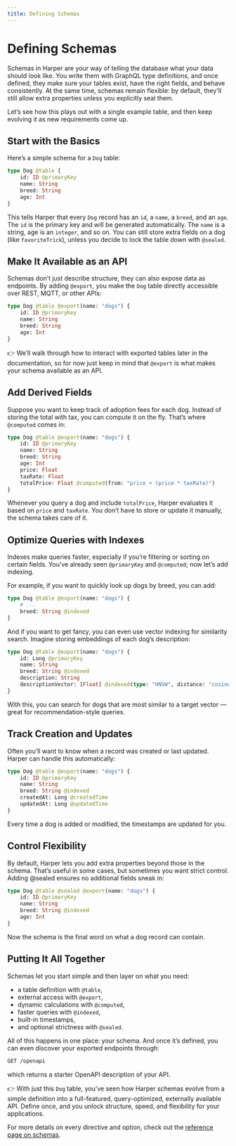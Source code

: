```yaml
---
title: Defining Schemas
---
```


# Defining Schemas

Schemas in Harper are your way of telling the database what your data should look like. You write them with GraphQL type definitions, and once defined, they make sure your tables exist, have the right fields, and behave consistently. At the same time, schemas remain flexible: by default, they'll still allow extra properties unless you explicitly seal them.

Let’s see how this plays out with a single example table, and then keep evolving it as new requirements come up.

## Start with the Basics

Here’s a simple schema for a `Dog` table:

```graphql
type Dog @table {
	id: ID @primaryKey
	name: String
	breed: String
	age: Int
}
```

This tells Harper that every `Dog` record has an `id`, a `name`, a `breed`, and an `age`. The `id` is the primary key and will be generated automatically. The `name` is a string, age is an `integer`, and so on. You can still store extra fields on a dog (like `favoriteTrick`), unless you decide to lock the table down with `@sealed`.

## Make It Available as an API

Schemas don’t just describe structure, they can also expose data as endpoints. By adding `@export`, you make the `Dog` table directly accessible over REST, MQTT, or other APIs:

```graphql
type Dog @table @export(name: "dogs") {
	id: ID @primaryKey
	name: String
	breed: String
	age: Int
}
```

👉 We’ll walk through how to interact with exported tables later in the documentation, so for now just keep in mind that `@export` is what makes your schema available as an API.

## Add Derived Fields

Suppose you want to keep track of adoption fees for each dog. Instead of storing the total with tax, you can compute it on the fly. That’s where `@computed` comes in:

```graphql
type Dog @table @export(name: "dogs") {
	id: ID @primaryKey
	name: String
	breed: String
	age: Int
	price: Float
	taxRate: Float
	totalPrice: Float @computed(from: "price + (price * taxRate)")
}
```

Whenever you query a dog and include `totalPrice`, Harper evaluates it based on `price` and `taxRate`. You don’t have to store or update it manually, the schema takes care of it.

## Optimize Queries with Indexes

Indexes make queries faster, especially if you’re filtering or sorting on certain fields. You’ve already seen `@primaryKey` and `@computed`; now let’s add indexing.

For example, if you want to quickly look up dogs by breed, you can add:

```graphql
type Dog @table @export(name: "dogs") {
	# ...
	breed: String @indexed
}
```

And if you want to get fancy, you can even use vector indexing for similarity search. Imagine storing embeddings of each dog’s description:

```graphql
type Dog @table @export(name: "dogs") {
	id: Long @primaryKey
	name: String
	breed: String @indexed
	description: String
	descriptionVector: [Float] @indexed(type: "HNSW", distance: "cosine")
}
```

With this, you can search for dogs that are most similar to a target vector — great for recommendation-style queries.

## Track Creation and Updates

Often you’ll want to know when a record was created or last updated. Harper can handle this automatically:

```graphql
type Dog @table @export(name: "dogs") {
	id: ID @primaryKey
	name: String
	breed: String @indexed
	createdAt: Long @createdTime
	updatedAt: Long @updatedTime
}
```

Every time a dog is added or modified, the timestamps are updated for you.

## Control Flexibility

By default, Harper lets you add extra properties beyond those in the schema. That’s useful in some cases, but sometimes you want strict control. Adding @sealed ensures no additional fields sneak in:

```graphql
type Dog @table @sealed @export(name: "dogs") {
	id: ID @primaryKey
	name: String
	breed: String @indexed
	age: Int
}
```

Now the schema is the final word on what a dog record can contain.

## Putting It All Together

Schemas let you start simple and then layer on what you need:

- a table definition with `@table`,
- external access with `@export`,
- dynamic calculations with `@computed`,
- faster queries with `@indexed`,
- built-in timestamps,
- and optional strictness with `@sealed`.

All of this happens in one place: your schema. And once it’s defined, you can even discover your exported endpoints through:

```bash
GET /openapi
```

which returns a starter OpenAPI description of your API.

👉 With just this `Dog` table, you’ve seen how Harper schemas evolve from a simple definition into a full-featured, query-optimized, externally available API. Define once, and you unlock structure, speed, and flexibility for your applications.

For more details on every directive and option, check out the [reference page on schemas](../../reference/Applications/defining-schemas).
